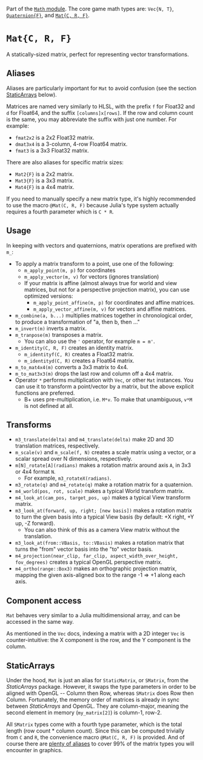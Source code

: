 Part of the [`Math` module](Math.md). The core game math types are: `Vec{N, T}`, [`Quaternion{F}`](Quat.md), and [`Mat{C, R, F}`](Matrix.md).

# `Mat{C, R, F}`

A statically-sized matrix, perfect for representing vector transformations.

## Aliases

Aliases are particularly important for `Mat` to avoid confusion (see the section [StaticArrays](#StaticArrays) below).

Matrices are named very similarly to HLSL, with the prefix `f` for Float32 and `d` for Float64, and the suffix `[columns]x[rows]`. If the row and column count is the same, you may abbreviate the suffix with just one number. For example:
* `fmat2x2` is a 2x2 Float32 matrix.
* `dmat3x4` is a 3-column, 4-row Float64 matrix.
* `fmat3` is a 3x3 Float32 matrix.

There are also aliases for specific matrix sizes:
* `Mat2{F}` is a 2x2 matrix.
* `Mat3{F}` is a 3x3 matrix.
* `Mat4{F}` is a 4x4 matrix.

If you need to manually specify a new matrix type, it's highly recommended to use the macro `@Mat(C, R, F)` because Julia's type system actually requires a fourth parameter which is `C * R`.

## Usage

In keeping with vectors and quaternions, matrix operations are prefixed with `m_`:

* To apply a matrix transform to a point, use one of the following:
  * `m_apply_point(m, p)` for coordinates
  * `m_apply_vector(m, v)` for vectors (ignores translation)
  * If your matrix is affine (almost always true for world and view matrices, but not for a perspective projection matrix), you can use optimized versions:
    * `m_apply_point_affine(m, p)` for coordinates and affine matrices.
    * `m_apply_vector_affine(m, v)` for vectors and affine matrices.
* `m_combine(a, b...)` multiplies matrices together in chronological order, to produce a transformation of "a, then b, then ..."
* `m_invert(m)` inverts a matrix.
* `m_tranpose(m)` transposes a matrix.
  * You can also use the `'` operator, for example `m = m'`.
* `m_identity(C, R, F)` creates an identity matrix.
  * `m_identityf(C, R)` creates a Float32 matrix.
  * `m_identityd(C, R)` creates a Float64 matrix.
* `m_to_mat4x4(m)` converts a 3x3 matrix to 4x4.
* `m_to_mat3x3(m)` drops the last row and column off a 4x4 matrix.
* Operator `*` performs multiplication with `Vec`, or other `Mat` instances. You can use it to transform a point/vector by a matrix, but the above explicit functions are preferred.
  * B+ uses pre-multiplication, i.e. `M*v`. To make that unambiguous, `v*M` is not defined at all.

## Transforms

* `m3_translate(delta)` and `m4_translate(delta)` make 2D and 3D translation matrices, respectively.
* `m_scale(v)` and `m_scale(f, N)` creates a scale matrix using a vector, or a scalar spread over N dimensions, respectively.
* `m[N]_rotate[A](radians)` makes a rotation matrix around axis `A`, in 3x3 or 4x4 format `N`.
  * For example, `m3_rotateX(radians)`.
* `m3_rotate(q)` and `m4_rotate(q)` make a rotation matrix for a quaternion.
* `m4_world(pos, rot, scale)` makes a typical World transform matrix.
* `m4_look_at(cam_pos, target_pos, up)` makes a typical View transform matrix.
* `m3_look_at(forward, up, right; [new basis])` makes a rotation matrix to turn the given basis into a typical View basis (by default: +X right, +Y up, -Z forward).
  * You can also think of this as a camera View matrix without the translation.
* `m3_look_at(from::VBasis, to::VBasis)` makes a rotation matrix that turns the "from" vector basis into the "to" vector basis.
* `m4_projection(near_clip, far_clip, aspect_width_over_height, fov_degrees)` creates a typical OpenGL perspective matrix.
* `m4_ortho(range::Box3)` makes an orthographic projection matrix, mapping the given axis-aligned box to the range -1 => +1 along each axis.

## Component access

`Mat` behaves very similar to a Julia multidimensional array, and can be accessed in the same way.

As mentioned in the `Vec` docs, indexing a matrix with a 2D integer `Vec` is counter-intuitive:
   the X component is the row, and the Y component is the column.

## StaticArrays

Under the hood, `Mat` is just an alias for `StaticMatrix`, or `SMatrix`, from the *StaticArrays* package.
However, it swaps the type parameters in order to be aligned with OpenGL --
  Column then Row, whereas  `SMatrix` does Row then Column.
Fortunately, the memory order of matrices is already in sync between *StaticArrays* and OpenGL.
They are column-major, meaning the second element in memory (`my_matrix[2]`) is column-1, row-2.

All `SMatrix` types come with a fourth type parameter, which is the total length (row count * column count).
Since this can be computed trivially from `C` and `R`, the convenience macro `@Mat(C, R, F)` is provided.
And of course there are [plenty of aliases](#Aliases) to cover 99% of the matrix types you will encounter in graphics.